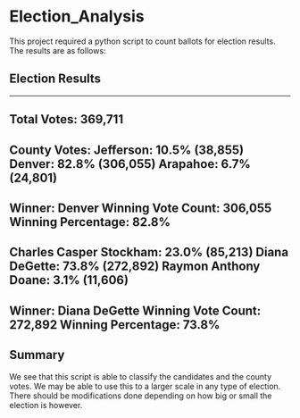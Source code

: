 # Election_Analysis
This project required a python script to count ballots for election results. The results are as follows:

## Election Results
-------------------------
Total Votes: 369,711
-------------------------

County Votes:
Jefferson: 10.5% (38,855)
Denver: 82.8% (306,055)
Arapahoe: 6.7% (24,801)
-------------------------
Winner: Denver
Winning Vote Count: 306,055
Winning Percentage: 82.8%
-------------------------
Charles Casper Stockham: 23.0% (85,213)
Diana DeGette: 73.8% (272,892)
Raymon Anthony Doane: 3.1% (11,606)
-------------------------
Winner: Diana DeGette
Winning Vote Count: 272,892
Winning Percentage: 73.8%
-------------------------

## Summary 
We see that this script is able to classify the candidates and the county votes. We may be able to use this to a larger scale in any type of election. There should be modifications done depending on how big or small the election is however. 
